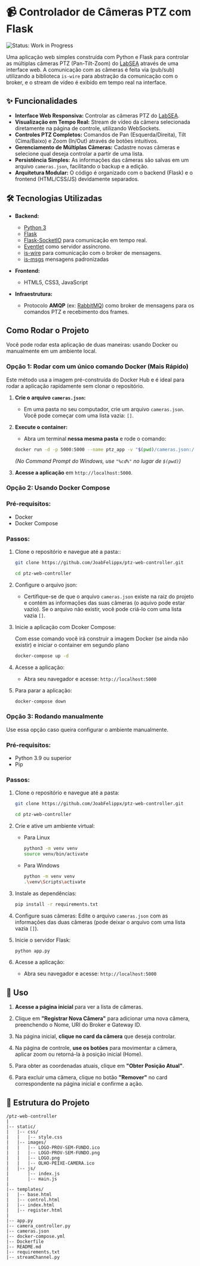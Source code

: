 # 📹 Controlador de Câmeras PTZ com Flask
![Status: Work in Progress](https://img.shields.io/badge/Status-Work%20in%20Progress-yellow)

Uma aplicação web simples construída com Python e Flask para controlar as múltiplas câmeras PTZ (Pan-Tilt-Zoom) do [LabSEA](https://github.com/Lab-SEA) através de uma interface web. A comunicação com as câmeras é feita via (pub/sub) utilizando a biblioteca `is-wire` para abstração da comunicação com o broker, e o stream de vídeo é exibido em tempo real na interface.


## ✨ Funcionalidades

-   **Interface Web Responsiva:** Controlar as câmeras PTZ do [LabSEA](https://github.com/Lab-SEA).
-   **Visualização em Tempo Real:** Stream de vídeo da câmera selecionada diretamente na página de controle, utilizando WebSockets.
-   **Controles PTZ Completos:** Comandos de Pan (Esquerda/Direita), Tilt (Cima/Baixo) e Zoom (In/Out) através de botões intuitivos.
-   **Gerenciamento de Múltiplas Câmeras:** Cadastre novas câmeras e selecione qual deseja controlar a partir de uma lista.
-   **Persistência Simples:** As informações das câmeras são salvas em um arquivo `cameras.json`, facilitando o backup e a edição.
-   **Arquitetura Modular:** O código é organizado com o backend (Flask) e o frontend (HTML/CSS/JS) devidamente separados.

## 🛠️ Tecnologias Utilizadas

-   **Backend:**
    -   [Python 3](https://www.python.org/)
    -   [Flask](https://flask.palletsprojects.com/)
    -   [Flask-SocketIO](https://flask-socketio.readthedocs.io/) para comunicação em tempo real.
    -   [Eventlet](http://eventlet.net/) como servidor assíncrono.
    -   [is-wire](https://github.com/labviros/is-wire) para comunicação com o broker de mensagens.
    -   [is-msgs](https://github.com/labvisio/is-msgs) mensagens padronizadas

-   **Frontend:**
    -   HTML5, CSS3, JavaScript

-   **Infraestrutura:**
    -   Protocolo **AMQP** (ex: [RabbitMQ](https://www.rabbitmq.com/)) como broker de mensagens para os comandos PTZ e recebimento dos frames.

## Como Rodar o Projeto 

Você pode rodar esta aplicação de duas maneiras: usando Docker ou manualmente em um ambiente local.

### Opção 1: Rodar com um único comando Docker (Mais Rápido)

Este método usa a imagem pré-construída do Docker Hub e é ideal para rodar a aplicação rapidamente sem clonar o repositório.

1.  **Crie o arquivo `cameras.json`:**
    - Em uma pasta no seu computador, crie um arquivo `cameras.json`. Você pode começar com uma lista vazia: `[]`.

2.  **Execute o container:**
    - Abra um terminal **nessa mesma pasta** e rode o comando:
    ```bash
    docker run -d -p 5000:5000 --name ptz_app -v "$(pwd)/cameras.json:/app/cameras.json" joabfelippe30/web-ptz-controller:v1
    ```
    *(No Command Prompt do Windows, use `"%cd%"` no lugar de `$(pwd)`)*

3.  **Acesse a aplicação** em `http://localhost:5000`.


### Opção 2: Usando Docker Compose

### Pré-requisitos:
- Docker
- Docker Compose

### Passos:

1. Clone o repositório e navegue até a pasta::
    ```bash
    git clone https://github.com/JoabFelippx/ptz-web-controller.git

    cd ptz-web-controller
    ```
2. Configure o arquivo json:

    -   Certifique-se de que o arquivo `cameras.json` existe na raiz do projeto e contém as informações das suas câmeras (o aquivo pode estar vazio).  Se o arquivo não existir, você pode criá-lo com uma lista vazia `[]`.
3. Inicie a aplicação com Dcoker Compose:

    Com esse comando você irá construir a imagem Docker (se ainda não existir) e iniciar o container em segundo plano

    ```bash
    docker-compose up -d
    ```

4. Acesse a aplicação:

    - Abra seu navegador e acesse: `http://localhost:5000`

5. Para parar a aplicação:
    ```bash
    docker-compose down
    ```
### Opção 3: Rodando manualmente
Use essa opção caso queira configurar o ambiente manualmente.
### Pré-requisitos:
- Python 3.9 ou superior
- Pip

### Passos:
1. Clone o repositório e navegue até a pasta:
    ```bash
    git clone https://github.com/JoabFelippx/ptz-web-controller.git

    cd ptz-web-controller
    ```
2. Crie e ative um ambiente virtual:

    - Para Linux 
        ```bash
        python3 -m venv venv
        source venv/bin/activate  
        ```
    - Para Windows
        ```bash
        python -m venv venv
        .\venv\Scripts\activate
        ```
3. Instale as dependências:
    ```bash
    pip install -r requirements.txt
    ```
4. Configure suas câmeras:
    Edite o arquivo `cameras.json` com as informações das duas câmeras (pode deixar o arquivo com uma lista vazia `[]`).

5. Inicie o servidor Flask:
    ```bash
    python app.py
    ```
6. Acesse a aplicação:
    - Abra seu navegador e acesse: `http://localhost:5000`


## 📖 Uso

1.  **Acesse a página inicial** para ver a lista de câmeras.

2.  Clique em **"Registrar Nova Câmera"** para adicionar uma nova câmera, preenchendo o Nome, URI do Broker e Gateway ID.

3.  Na página inicial, **clique no card da câmera** que deseja controlar.

4.  Na página de controle, **use os botões** para movimentar a câmera, aplicar zoom ou retorná-la à posição inicial (Home).

5.  Para obter as coordenadas atuais, clique em **"Obter Posição Atual"**.

6. Para excluir uma câmera, clique no botão **"Remover"** no card correspondente na página inicial e confirme a ação.

## 📂 Estrutura do Projeto
```plaintext
/ptz-web-controller
|
|-- static/
|   |-- css/
|   |   |-- style.css
|   |-- images/
|   |   |-- LOGO-PROV-SEM-FUNDO.ico
|   |   |-- LOGO-PROV-SEM-FUNDO.png
|   |   |-- LOGO.png
|   |   |-- OLHO-PEIXE-CAMERA.ico
|   |-- js/
|       |-- index.js
|       |-- main.js
|
|-- templates/
|   |-- base.html
|   |-- control.html
|   |-- index.html
|   |-- register.html
|
|-- app.py
|-- camera_controller.py
|-- cameras.json
|-- docker-compose.yml
|-- Dockerfile
|-- README.md
|-- requirements.txt
|-- streamChannel.py
